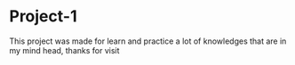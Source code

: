 # Project-1
This project was made for learn and practice a lot of knowledges that are in my mind head, thanks for visit
